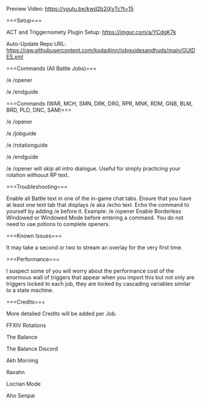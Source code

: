Preview Video: https://youtu.be/kwd2b2jXyTc?t=15

===Setup===

ACT and Triggernomety Plugin Setup: https://imgur.com/a/YCdgK7k

Auto-Update Repo URL: https://raw.githubusercontent.com/kodadjinn/jobguidesandhuds/main/GUIDES.xml

===Commands (All Battle Jobs)===

/e /opener

/e /endguide 

===Commands (WAR, MCH, SMN, DRK, DRG, RPR, MNK, RDM, GNB, BLM, BRD, PLD, DNC, SAM)===

/e /opener

/e /jobguide   

/e /rotationguide   

/e /endguide 

/e /opener will skip all intro dialogue. Useful for simply practicing your rotation withouut RP text.

===Troubleshooting===

Enable all Battle text in one of the in-game chat tabs.
Ensure that you have at least one text tab that displays /e aka /echo text.
Echo the command to yourself by adding /e before it. Example: /e /opener
Enable Borderless Windowed or Windowed Mode before entering a command.
You do not need to use potions to complete openers.

===Known Issues===

It may take a second or two to stream an overlay for the very first time.

===Performance===

I suspect some of you will worry about the performance cost of the enormous wall of triggers that appear when you import this but not only are triggers locked to each job, they are locked by cascading variables similar to a state machine.

===Credits===

More detailed Credits will be added per Job.

FFXIV Rotations

The Balance

The Balance Discord

Akh Morning

Ravahn

Locrian Mode

Aho Senpai
